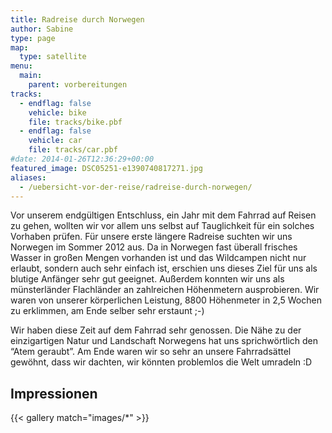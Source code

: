 ```yaml
---
title: Radreise durch Norwegen
author: Sabine
type: page
map:
  type: satellite
menu:
  main:
    parent: vorbereitungen
tracks:
  - endflag: false
    vehicle: bike
    file: tracks/bike.pbf
  - endflag: false
    vehicle: car
    file: tracks/car.pbf
#date: 2014-01-26T12:36:29+00:00
featured_image: DSC05251-e1390740817271.jpg
aliases:
  - /uebersicht-vor-der-reise/radreise-durch-norwegen/
---
```

Vor unserem endgültigen Entschluss, ein Jahr mit dem Fahrrad auf Reisen zu gehen, wollten wir vor allem uns selbst auf Tauglichkeit für ein solches Vorhaben prüfen. Für unsere erste längere Radreise suchten wir uns Norwegen im Sommer 2012 aus. Da in Norwegen fast überall frisches Wasser in großen Mengen vorhanden ist und das Wildcampen nicht nur erlaubt, sondern auch sehr einfach ist, erschien uns dieses Ziel für uns als blutige Anfänger sehr gut geeignet. Außerdem konnten wir uns als münsterländer Flachländer an zahlreichen Höhenmetern ausprobieren. Wir waren von unserer körperlichen Leistung, 8800 Höhenmeter in 2,5 Wochen zu erklimmen, am Ende selber sehr erstaunt ;-)

Wir haben diese Zeit auf dem Fahrrad sehr genossen. Die Nähe zu der einzigartigen Natur und Landschaft Norwegens hat uns sprichwörtlich den &#8220;Atem geraubt&#8221;. Am Ende waren wir so sehr an unsere Fahrradsättel gewöhnt, dass wir dachten, wir könnten problemlos die Welt umradeln :D

## Impressionen

{{< gallery match="images/*"  >}}